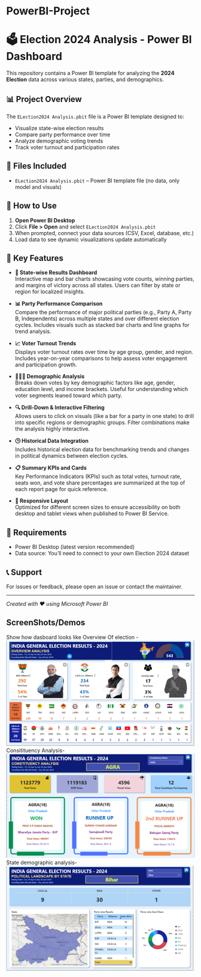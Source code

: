 # PowerBI-Project
# 🗳️ Election 2024 Analysis - Power BI Dashboard

This repository contains a Power BI template for analyzing the **2024 Election** data across various states, parties, and demographics.

## 📊 Project Overview

The `ELection2024 Analysis.pbit` file is a Power BI template designed to:

- Visualize state-wise election results
- Compare party performance over time
- Analyze demographic voting trends
- Track voter turnout and participation rates

## 📁 Files Included

- `ELection2024 Analysis.pbit` – Power BI template file (no data, only model and visuals)

## 🚀 How to Use

1. **Open Power BI Desktop**
2. Click **File > Open** and select `ELection2024 Analysis.pbit`
3. When prompted, connect your data sources (CSV, Excel, database, etc.)
4. Load data to see dynamic visualizations update automatically

## 📌 Key Features

- **📍 State-wise Results Dashboard**  
  Interactive map and bar charts showcasing vote counts, winning parties, and margins of victory across all states. Users can filter by state or region for localized insights.

- **📊 Party Performance Comparison**  
  Compare the performance of major political parties (e.g., Party A, Party B, Independents) across multiple states and over different election cycles. Includes visuals such as stacked bar charts and line graphs for trend analysis.

- **📈 Voter Turnout Trends**  
  Displays voter turnout rates over time by age group, gender, and region. Includes year-on-year comparisons to help assess voter engagement and participation growth.

- **🧑‍🤝‍🧑 Demographic Analysis**  
  Breaks down votes by key demographic factors like age, gender, education level, and income brackets. Useful for understanding which voter segments leaned toward which party.

- **🔍 Drill-Down & Interactive Filtering**  
  Allows users to click on visuals (like a bar for a party in one state) to drill into specific regions or demographic groups. Filter combinations make the analysis highly interactive.

- **🕒 Historical Data Integration**  
  Includes historical election data for benchmarking trends and changes in political dynamics between election cycles.

- **📋 Summary KPIs and Cards**  
  Key Performance Indicators (KPIs) such as total votes, turnout rate, seats won, and vote share percentages are summarized at the top of each report page for quick reference.

- **📱 Responsive Layout**  
  Optimized for different screen sizes to ensure accessibility on both desktop and tablet views when published to Power BI Service.

## 🧩 Requirements

- Power BI Desktop (latest version recommended)
- Data source: You’ll need to connect to your own Election 2024 dataset

## 📞 Support

For issues or feedback, please open an issue or contact the maintainer.

---

*Created with ❤️ using Microsoft Power BI*
## ScreenShots/Demos
Show how dasboard looks like 
Overview Of election -
![Alt text](https://github.com/kuMRroHiT/PowerBI-Project/blob/main/Overview%20of%20election.png)
Consitituency Analysis-
![Alt text](https://github.com/kuMRroHiT/PowerBI-Project/blob/main/Consitituency%20Analysis.png)
State demographic analysis-
![Alt text](https://github.com/kuMRroHiT/PowerBI-Project/blob/main/State%20demographic%20analysis.png)
